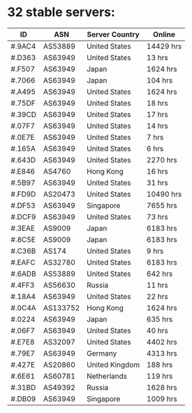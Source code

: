 # 32 stable servers:

| ID | ASN | Server Country | Online |
| ------ | ------ | ------ | ------ |
| #.9AC4 | AS53889 | United States | 14429 hrs |
| #.D363 | AS63949 | United States | 13 hrs |
| #.F507 | AS63949 | Japan | 1624 hrs |
| #.7066 | AS63949 | Japan | 104 hrs |
| #.A495 | AS63949 | United States | 1624 hrs |
| #.75DF | AS63949 | United States | 18 hrs |
| #.39CD | AS63949 | United States | 17 hrs |
| #.07F7 | AS63949 | United States | 14 hrs |
| #.0E7E | AS63949 | United States | 7 hrs |
| #.165A | AS63949 | United States | 6 hrs |
| #.643D | AS63949 | United States | 2270 hrs |
| #.E846 | AS4760 | Hong Kong | 16 hrs |
| #.5B97 | AS63949 | United States | 31 hrs |
| #.FD9D | AS20473 | United States | 10490 hrs |
| #.DF53 | AS63949 | Singapore | 7655 hrs |
| #.DCF9 | AS63949 | United States | 73 hrs |
| #.3EAE | AS9009 | Japan | 6183 hrs |
| #.8C5E | AS9009 | Japan | 6183 hrs |
| #.C36B | AS174 | United States | 9 hrs |
| #.EAFC | AS32780 | United States | 6183 hrs |
| #.6ADB | AS53889 | United States | 642 hrs |
| #.4FF3 | AS56630 | Russia | 11 hrs |
| #.18A4 | AS63949 | United States | 22 hrs |
| #.0C4A | AS133752 | Hong Kong | 1624 hrs |
| #.0224 | AS63949 | Japan | 635 hrs |
| #.06F7 | AS63949 | United States | 40 hrs |
| #.E7E8 | AS32097 | United States | 4402 hrs |
| #.79E7 | AS63949 | Germany | 4313 hrs |
| #.427E | AS20860 | United Kingdom | 188 hrs |
| #.6E61 | AS60781 | Netherlands | 119 hrs |
| #.31BD | AS49392 | Russia | 1628 hrs |
| #.DB09 | AS63949 | Singapore | 1009 hrs |

